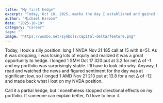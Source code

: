 ```yaml
---
title: "My first hedge"
excerpt: "Today, Oct 10, 2025, marks the day I established and gained from a successful hedge in the equity options!"
author: "Michael Haroon"
date: "2025-10-10"
category: "career"
tags: ""
image: "https://wumbo.net/symbols/capital-delta/feature.png"
---
```


Today, I took a silly position: long 1 NVDA Nov 21 185 call at 15 with Δ=51. As it was dropping, I was losing lots of equity and realized it was a great opportunity to hedge. I longed 1 SMH Oct 17 320 put at 3.2 for net Δ of -1 and my portfolio was surprisingly stable. I'll have to look into why. Anyway, I read and watched the news and figured sentiment for the day was at significant low, so I longed 1 AMD Nov 21 210 put at 13.8 for a net Δ of -12 and made back what I lost on my NVDA position.

Call it a partial hedge, but I nonetheless stopped directional effects on my portfolio. If someone can explain better, I'd love to hear it.